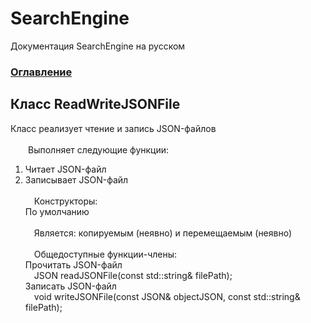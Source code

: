 
# SearchEngine
Документация SearchEngine на русском

### [Оглавление](../index.md)

## Класс ReadWriteJSONFile
Класс реализует чтение и запись JSON-файлов\
\
&emsp;&emsp;Выполняет следующие функции:
		
1. Читает JSON-файл
2. Записывает JSON-файл\
\
&emsp;Конструкторы:\
По умолчанию\
\
&emsp;Является: копируемым (неявно) и перемещаемым (неявно)\
\
&emsp;Общедоступные функции-члены:\
Прочитать JSON-файл\
&emsp;JSON readJSONFile(const std::string& filePath);\
Записать JSON-файл\
&emsp;void writeJSONFile(const JSON& objectJSON, const std::string& filePath);
